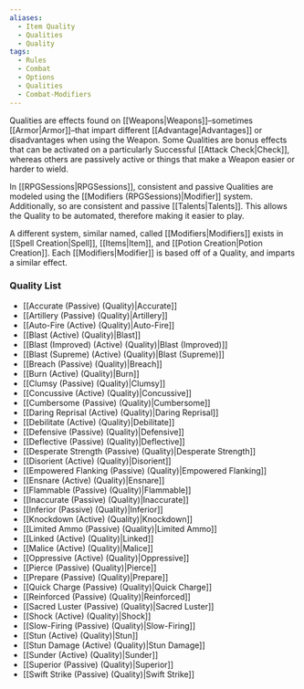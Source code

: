 ```yaml
---
aliases:
  - Item Quality
  - Qualities
  - Quality
tags:
  - Rules
  - Combat
  - Options
  - Qualities
  - Combat-Modifiers
---
```

Qualities are effects found on [[Weapons|Weapons]]–sometimes [[Armor|Armor]]–that impart different [[Advantage|Advantages]] or disadvantages when using the Weapon. Some Qualities are bonus effects that can be activated on a particularly Successful [[Attack Check|Check]], whereas others are passively active or things that make a Weapon easier or harder to wield.

In [[RPGSessions|RPGSessions]], consistent and passive Qualities are modeled using the [[Modifiers (RPGSessions)|Modifier]] system. Additionally, so are consistent and passive [[Talents|Talents]]. This allows the Quality to be automated, therefore making it easier to play.

A different system, similar named, called [[Modifiers|Modifiers]] exists in [[Spell Creation|Spell]], [[Items|Item]], and [[Potion Creation|Potion Creation]]. Each [[Modifiers|Modifier]] is based off of a Quality, and imparts a similar effect.

### Quality List
- [[Accurate (Passive) (Quality)|Accurate]]
- [[Artillery (Passive) (Quality)|Artillery]]
- [[Auto-Fire (Active) (Quality)|Auto-Fire]]
- [[Blast (Active) (Quality)|Blast]]
- [[Blast (Improved) (Active) (Quality)|Blast (Improved)]]
- [[Blast (Supreme) (Active) (Quality)|Blast (Supreme)]]
- [[Breach (Passive) (Quality)|Breach]]
- [[Burn (Active) (Quality)|Burn]]
- [[Clumsy (Passive) (Quality)|Clumsy]]
- [[Concussive (Active) (Quality)|Concussive]]
- [[Cumbersome (Passive) (Quality)|Cumbersome]]
- [[Daring Reprisal (Active) (Quality)|Daring Reprisal]]
- [[Debilitate (Active) (Quality)|Debilitate]]
- [[Defensive (Passive) (Quality)|Defensive]]
- [[Deflective (Passive) (Quality)|Deflective]]
- [[Desperate Strength (Passive) (Quality)|Desperate Strength]]
- [[Disorient (Active) (Quality)|Disorient]]
- [[Empowered Flanking (Passive) (Quality)|Empowered Flanking]]
- [[Ensnare (Active) (Quality)|Ensnare]]
- [[Flammable (Passive) (Quality)|Flammable]]
- [[Inaccurate (Passive) (Quality)|Inaccurate]]
- [[Inferior (Passive) (Quality)|Inferior]]
- [[Knockdown (Active) (Quality)|Knockdown]]
- [[Limited Ammo (Passive) (Quality)|Limited Ammo]]
- [[Linked (Active) (Quality)|Linked]]
- [[Malice (Active) (Quality)|Malice]]
- [[Oppressive (Active) (Quality)|Oppressive]]
- [[Pierce (Passive) (Quality)|Pierce]]
- [[Prepare (Passive) (Quality)|Prepare]]
- [[Quick Charge (Passive) (Quality)|Quick Charge]]
- [[Reinforced (Passive) (Quality)|Reinforced]]
- [[Sacred Luster (Passive) (Quality)|Sacred Luster]]
- [[Shock (Active) (Quality)|Shock]]
- [[Slow-Firing (Passive) (Quality)|Slow-Firing]]
- [[Stun (Active) (Quality)|Stun]]
- [[Stun Damage (Active) (Quality)|Stun Damage]]
- [[Sunder (Active) (Quality)|Sunder]]
- [[Superior (Passive) (Quality)|Superior]]
- [[Swift Strike (Passive) (Quality)|Swift Strike]]